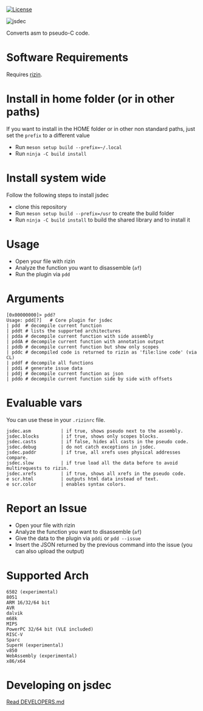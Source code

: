 [![License](https://img.shields.io/badge/License-BSD_3--Clause-blue.svg)](https://opensource.org/licenses/BSD-3-Clause)

![jsdec](https://raw.githubusercontent.com/rizinorg/jsdec/master/.github/logo.png)

Converts asm to pseudo-C code.

# Software Requirements

Requires [rizin](https://github.com/rizinorg/rizin).

# Install in home folder (or in other paths)

If you want to install in the HOME folder or in other non standard paths, just
set the `prefix` to a different value
 - Run ``meson setup build --prefix=~/.local``
 - Run `ninja -C build install`

# Install system wide

Follow the following steps to install jsdec
 - clone this repository
 - Run `meson setup build --prefix=/usr` to create the build folder
 - Run `ninja -C build install` to build the shared library and to install it 

# Usage

* Open your file with rizin
* Analyze the function you want to disassemble (`af`)
* Run the plugin via `pdd`

# Arguments

```
[0x00000000]> pdd?
Usage: pdd[?]   # Core plugin for jsdec
| pdd  # decompile current function
| pddt # lists the supported architectures
| pdda # decompile current function with side assembly
| pddA # decompile current function with annotation output
| pddb # decompile current function but show only scopes
| pddc # decompiled code is returned to rizin as 'file:line code' (via CL)
| pddf # decompile all functions
| pddi # generate issue data
| pddj # decompile current function as json
| pddo # decompile current function side by side with offsets
```

# Evaluable vars

You can use these in your `.rizinrc` file.

```
jsdec.asm           | if true, shows pseudo next to the assembly.
jsdec.blocks        | if true, shows only scopes blocks.
jsdec.casts         | if false, hides all casts in the pseudo code.
jsdec.debug         | do not catch exceptions in jsdec.
jsdec.paddr         | if true, all xrefs uses physical addresses compare.
jsdec.slow          | if true load all the data before to avoid multirequests to rizin.
jsdec.xrefs         | if true, shows all xrefs in the pseudo code.
e scr.html          | outputs html data instead of text.
e scr.color         | enables syntax colors.
```

# Report an Issue

* Open your file with rizin
* Analyze the function you want to disassemble (`af`)
* Give the data to the plugin via `pddi` or `pdd --issue`
* Insert the JSON returned by the previous command into the issue (you can also upload the output)

# Supported Arch

    6502 (experimental)
    8051
    ARM 16/32/64 bit
    AVR
    dalvik
    m68k
    MIPS
    PowerPC 32/64 bit (VLE included)
    RISC-V
    Sparc
    SuperH (experimental)
    v850
    WebAssembly (experimental)
    x86/x64

# Developing on jsdec

[Read DEVELOPERS.md](https://github.com/rizinorg/jsdec/blob/master/DEVELOPERS.md)


